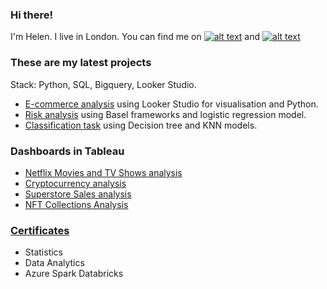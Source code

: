 ### Hi there!
I'm Helen. I live in London. You can find me on  <a href="https://www.linkedin.com/in/uzhegovaelena"> ![alt text](https://img.shields.io/badge/-LinkedIn-0e76a8?style=plastic&logo=linkedIn)</a> and <a href="https://public.tableau.com/app/profile/lenauzhegova"> ![alt text](https://img.shields.io/badge/-Tableau-0e76a8?style=plastic&logo=Tableau)</a>

<!-- </br>
<h3 align = "left"> Languages and Tools </h2>

&nbsp;<br/>
  ![Python](https://img.shields.io/badge/-Python-FFFFFF?style=flat&logo=python) 
  [![Pandas](https://img.shields.io/badge/-Pandas-FFFFFF?style=flat&logo=Pandas&logoColor=blue&link=https://github.com/elsaTH)](https://github.com/uzhegovaelena) -->
<!--   ![Matplotlib](https://img.shields.io/badge/-Matplotlib-green) -->
<!--   [![Plotly](https://img.shields.io/badge/-Plotly-FFFFFF?style=flat&logo=Plotly&logoColor=green&link=https://github.com/anavh)](https://github.com/uzhegovaelena) -->
<!--   ![Pycharm](https://img.icons8.com/color/28/000000/pycharm.png) -->
<!--   ![Jupyter](https://img.shields.io/badge/-Jupyter-FFFFFF?style=flat&logo=Jupyter&logoColor=orange&link=https://github.com/elsaTH) -->
<!--   ![Tableau](https://img.shields.io/badge/-Tableau-white?style=flat&logo=Tableau&logoColor=black)<br/> -->
<!--   ![Aiohttp](https://img.shields.io/badge/-aiohttp-white?style=flat&logo=aiohttp&logoColor=black) -->
<!--   ![Django](https://img.icons8.com/ios/42/000000/django.png) -->
<!--   ![PostgreSQL](https://img.icons8.com/color/32/000000/postgreesql.png)
  ![GIT](https://img.icons8.com/color/32/000000/git.png)
  ![Insomnia](https://img.shields.io/badge/-Insomnia-blueviolet?style=flat&logo=insomnia)<br/> -->
  
<!--   [![Numpy](https://img.shields.io/badge/-Numpy-FFFFFF?style=flat&logo=Numpy&logoColor=blue&link=https://github.com/elsaTH)](https://github.com/uzhegovaelena) -->
<!--   [![Sklearn](https://img.shields.io/badge/-Sklearn-FFFFFF?style=flat&logo=sklearn&link=https://github.com/elsaTH)](https://github.com/uzhegovaelena) -->
  
<!--   [![Seaborn](https://img.shields.io/badge/-Seaborn-FFFFFF?style=flat&logo=Seaborn&logoColor=white&link=https://github.com/anavh)](https://github.com/uzhegovaelena) -->
  
<!--   ![Visual Studio Code](https://img.shields.io/badge/-Visual%20Studio%20Code-FFFFFF?style=flat&logo=visual-studio-code&logoColor=007ACC) -->


<!-- ### My projects with aiohttp: 
[Recipes API](https://github.com/uzhegovaelena/recipes-project)<br/> -->

<!-- ### My projects with Django
[Books API](https://github.com/uzhegovaelena/books-api)<br/>
[Todo API](https://github.com/uzhegovaelena/todo-api)<br/> -->

<!-- ### My projects with Python, Pandas, Plotly and Tableau
[Online retail](https://github.com/uzhegovaelena/online-retail)<br/>
[Cost in Canada](https://github.com/uzhegovaelena/tableau-costs-in-canada) -->

### These are my latest projects
Stack: Python, SQL, Bigquery, Looker Studio. 
- [E-commerce analysis](https://github.com/uzhegovaelena/ecommerce_analysis) using Looker Studio for visualisation and Python. 
- [Risk analysis](https://github.com/uzhegovaelena/riskanalysis) using Basel frameworks and logistic regression model. 
- [Classification task](https://github.com/uzhegovaelena/classification-tasks) using Decision tree and KNN models. 

### Dashboards in Tableau
- [Netflix Movies and TV Shows analysis](https://public.tableau.com/app/profile/lenauzhegova/viz/NetflixMoviesandTVShowsanalysis/Story2)
- [Cryptocurrency analysis](https://public.tableau.com/app/profile/lenauzhegova/viz/Cryptocurrencyanalysis_16585057399230/Story1)
- [Superstore Sales analysis](https://public.tableau.com/app/profile/lenauzhegova/viz/Superstore_analysis_16582342358510/EXECUTIVESALES2)
- [NFT Collections Analysis](https://public.tableau.com/app/profile/lenauzhegova/viz/NFTCollectionsAnalysis_16584223465480/Dashboard1)

### [Certificates](https://github.com/uzhegovaelena/mycertificates/blob/main/README.md)
- Statistics
- Data Analytics
- Azure Spark Databricks


<!--  ![Helena's GitHub stats](https://github-readme-stats.vercel.app/api?username=uzhegovaelena&theme=synthwave&show_icons=true&count_private=true "Helena's’ GutHub Stats")
![Top Langs](https://github-readme-stats.vercel.app/api/top-langs/?username=uzhegovaelena&theme=synthwave "Helena's’ Top Languages Card")
<!--


**uzhegovaelena/uzhegovaelena** is a ✨ _special_ ✨ repository because its `README.md` (this file) appears on your GitHub profile.

Here are some ideas to get you started:

- 🔭 I’m currently working on ...
- 🌱 I’m currently learning ...
- 👯 I’m looking to collaborate on ...
- 🤔 I’m looking for help with ...
- 💬 Ask me about ...
- 📫 How to reach me: ...
- 😄 Pronouns: ...
- ⚡ Fun fact: ...
-->
